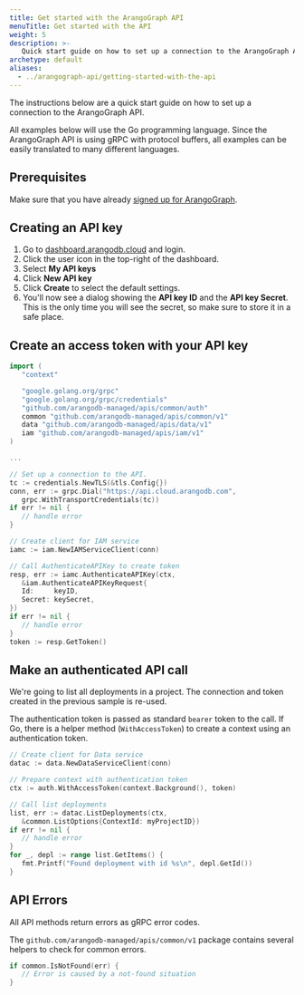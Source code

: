 ```yaml
---
title: Get started with the ArangoGraph API
menuTitle: Get started with the API
weight: 5
description: >-
   Quick start guide on how to set up a connection to the ArangoGraph API
archetype: default
aliases:
  - ../arangograph-api/getting-started-with-the-api
---
```

The instructions below are a quick start guide on how to set up a connection to the ArangoGraph API.

All examples below will use the Go programming language.
Since the ArangoGraph API is using gRPC with protocol buffers,
all examples can be easily translated to many different languages.

## Prerequisites

Make sure that you have already [signed up for ArangoGraph](https://dashboard.arangodb.cloud/home?utm_source=docs&utm_medium=cluster_pages&utm_campaign=docs_traffic).

## Creating an API key

1. Go to [dashboard.arangodb.cloud](https://dashboard.arangodb.cloud/home?utm_source=docs&utm_medium=cluster_pages&utm_campaign=docs_traffic) and login.
2. Click the user icon in the top-right of the dashboard.
3. Select __My API keys__
4. Click __New API key__
5. Click __Create__ to select the default settings.
6. You'll now see a dialog showing the __API key ID__ and
   the __API key Secret__. This is the only time you will see
   the secret, so make sure to store it in a safe place.

## Create an access token with your API key

```go
import (
   "context"

   "google.golang.org/grpc"
   "google.golang.org/grpc/credentials"
   "github.com/arangodb-managed/apis/common/auth"
   common "github.com/arangodb-managed/apis/common/v1"
   data "github.com/arangodb-managed/apis/data/v1"
   iam "github.com/arangodb-managed/apis/iam/v1"
)

...

// Set up a connection to the API.
tc := credentials.NewTLS(&tls.Config{})
conn, err := grpc.Dial("https://api.cloud.arangodb.com",
   grpc.WithTransportCredentials(tc))
if err != nil {
   // handle error
}

// Create client for IAM service
iamc := iam.NewIAMServiceClient(conn)

// Call AuthenticateAPIKey to create token
resp, err := iamc.AuthenticateAPIKey(ctx,
   &iam.AuthenticateAPIKeyRequest{
   Id:     keyID,
   Secret: keySecret,
})
if err != nil {
   // handle error
}
token := resp.GetToken()
```

## Make an authenticated API call

We're going to list all deployments in a project.
The connection and token created in the previous sample is re-used.

The authentication token is passed as standard `bearer` token to the call.
If Go, there is a helper method (`WithAccessToken`) to create a context using
an authentication token.

```go
// Create client for Data service
datac := data.NewDataServiceClient(conn)

// Prepare context with authentication token
ctx := auth.WithAccessToken(context.Background(), token)

// Call list deployments
list, err := datac.ListDeployments(ctx,
   &common.ListOptions{ContextId: myProjectID})
if err != nil {
   // handle error
}
for _, depl := range list.GetItems() {
   fmt.Printf("Found deployment with id %s\n", depl.GetId())
}

```

## API Errors

All API methods return errors as gRPC error codes.

The `github.com/arangodb-managed/apis/common/v1` package contains several helpers to check for common errors.

```go
if common.IsNotFound(err) {
   // Error is caused by a not-found situation
}
```
